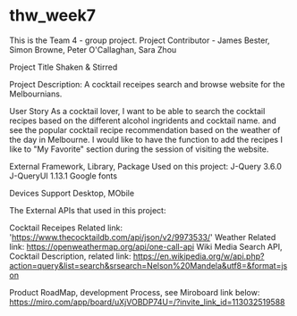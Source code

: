 # thw_week7

This is the Team 4 - group project.
Project Contributor - James Bester, Simon Browne, Peter O'Callaghan, Sara Zhou

Project Title
Shaken & Stirred

Project Description:
A cocktail receipes search and browse website for the Melbournians.

User Story
As a cocktail lover, I want to be able to search the cocktail recipes based on the different alcohol ingridents and cocktail name.
and see the popular cocktail recipe recommendation based on the weather of the day in Melbourne.
I would like to have the function to add the recipes I like to "My Favorite" section during the session of visiting the website.

External Framework, Library, Package Used on this project:
J-Query 3.6.0
J-QueryUI 1.13.1
Google fonts

Devices Support
Desktop, MObile

The External APIs that used in this project:

Cocktail Receipes Related link: 'https://www.thecocktaildb.com/api/json/v2/9973533/'
Weather Related link:  https://openweathermap.org/api/one-call-api
Wiki Media Search API, Cocktail Description, related link: https://en.wikipedia.org/w/api.php?action=query&list=search&srsearch=Nelson%20Mandela&utf8=&format=json


Product RoadMap, development Process, see Miroboard link below:
https://miro.com/app/board/uXjVOBDP74U=/?invite_link_id=113032519588